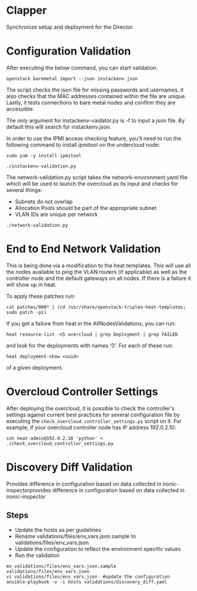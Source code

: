 Clapper
=======

Synchronize setup and deployment for the Director.

Configuration Validation
========================

After executing the below command, you can start validation.
```
openstack baremetal import --json instackenv.json
```
The script checks the json file for missing passwords and usernames, it also 
checks that the MAC addresses contained within the file are unique. 
Lastly, it tests connections to bare metal nodes and confirm they are accessible.

The only argument for instackenv-vaidator.py is -f to input a json file.
By default this will search for instackenv.json. 

In order to use the IPMI access checking feature, you’ll need to run the following
command to install ipmitool on the undercloud node:

```
sudo yum -y install ipmitool

./instackenv-validation.py
```

The network-validation.py script takes the network-environment.yaml file which 
will be used to launch the overcloud as its input and checks for several things:
- Subnets do not overlap
- Allocation Pools should be part of the appropriate subnet
- VLAN IDs are unique per network

```
./network-validation.py
```

End to End Network Validation
=============================

This is being done via a modification to the heat templates.  This will use all
the nodes available to ping the VLAN routers (if applicable) as well as the
controller node and the default gateways on all nodes.  If there is a failure
it will show up in heat.

To apply these patches run:

```
cat patches/000* | (cd /usr/share/openstack-tripleo-heat-templates; sudo patch -p1)
```

If you get a failure from heat in the AllNodesValidations, you can run:

```
heat resource-list -n5 overcloud | grep Deployment | grep FAILED
```

and look for the deployments with names '0'.  For each of these run:

```
heat deployment-show <uuid>
```

of a given deployment.


Overcloud Controller Settings
=============================

After deploying the overcloud, it is possible to check the controller's
settings against current best practices for several configuration file by
executing the `check_overcloud_controller_settings.py` script on it. For
example, if your overcloud controller node has IP address 192.0.2.10:

```
ssh heat-admin@192.0.2.10 'python' < ./check_overcloud_controller_settings.py
```

Discovery Diff Validation
=========================

Provides difference in configuration based on data collected in ironic-inspectorprovides difference in configuration based on data collected in ironic-inspector

Steps
----
- Update the hosts as per guidelines
- Rename validations/files/env_vars.json.sample to validations/files/env_vars.json
- Update the configuration to reflect the environment specific values
- Run the validation

```
mv validations/files/env_vars.json.sample validations/files/env_vars.json
vi validations/files/env_vars.json  #update the configuration
ansible-playbook -v -i hosts validations/discovery_diff.yaml
```
